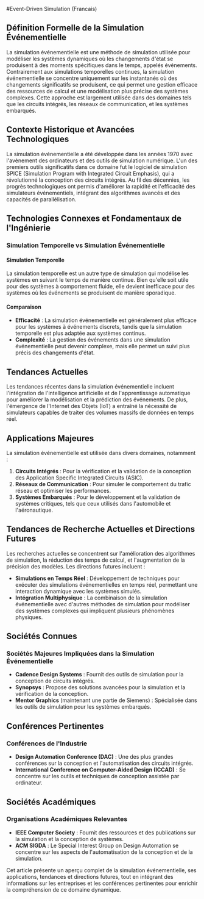 #Event-Driven Simulation (Francais)

## Définition Formelle de la Simulation Événementielle

La simulation événementielle est une méthode de simulation utilisée pour modéliser les systèmes dynamiques où les changements d'état se produisent à des moments spécifiques dans le temps, appelés événements. Contrairement aux simulations temporelles continues, la simulation événementielle se concentre uniquement sur les instantanés où des changements significatifs se produisent, ce qui permet une gestion efficace des ressources de calcul et une modélisation plus précise des systèmes complexes. Cette approche est largement utilisée dans des domaines tels que les circuits intégrés, les réseaux de communication, et les systèmes embarqués.

## Contexte Historique et Avancées Technologiques

La simulation événementielle a été développée dans les années 1970 avec l'avènement des ordinateurs et des outils de simulation numérique. L'un des premiers outils significatifs dans ce domaine fut le logiciel de simulation SPICE (Simulation Program with Integrated Circuit Emphasis), qui a révolutionné la conception des circuits intégrés. Au fil des décennies, les progrès technologiques ont permis d'améliorer la rapidité et l'efficacité des simulateurs événementiels, intégrant des algorithmes avancés et des capacités de parallélisation.

## Technologies Connexes et Fondamentaux de l'Ingénierie

### Simulation Temporelle vs Simulation Événementielle

#### Simulation Temporelle

La simulation temporelle est un autre type de simulation qui modélise les systèmes en suivant le temps de manière continue. Bien qu'elle soit utile pour des systèmes à comportement fluide, elle devient inefficace pour des systèmes où les événements se produisent de manière sporadique.

#### Comparaison

- **Efficacité** : La simulation événementielle est généralement plus efficace pour les systèmes à événements discrets, tandis que la simulation temporelle est plus adaptée aux systèmes continus.
- **Complexité** : La gestion des événements dans une simulation événementielle peut devenir complexe, mais elle permet un suivi plus précis des changements d'état.

## Tendances Actuelles

Les tendances récentes dans la simulation événementielle incluent l'intégration de l'intelligence artificielle et de l'apprentissage automatique pour améliorer la modélisation et la prédiction des événements. De plus, l'émergence de l'Internet des Objets (IoT) a entraîné la nécessité de simulateurs capables de traiter des volumes massifs de données en temps réel.

## Applications Majeures

La simulation événementielle est utilisée dans divers domaines, notamment :

1. **Circuits Intégrés** : Pour la vérification et la validation de la conception des Application Specific Integrated Circuits (ASIC).
2. **Réseaux de Communication** : Pour simuler le comportement du trafic réseau et optimiser les performances.
3. **Systèmes Embarqués** : Pour le développement et la validation de systèmes critiques, tels que ceux utilisés dans l'automobile et l'aéronautique.

## Tendances de Recherche Actuelles et Directions Futures

Les recherches actuelles se concentrent sur l'amélioration des algorithmes de simulation, la réduction des temps de calcul, et l'augmentation de la précision des modèles. Les directions futures incluent :

- **Simulations en Temps Réel** : Développement de techniques pour exécuter des simulations événementielles en temps réel, permettant une interaction dynamique avec les systèmes simulés.
- **Intégration Multiphysique** : La combinaison de la simulation événementielle avec d'autres méthodes de simulation pour modéliser des systèmes complexes qui impliquent plusieurs phénomènes physiques.

## Sociétés Connues

### Sociétés Majeures Impliquées dans la Simulation Événementielle

- **Cadence Design Systems** : Fournit des outils de simulation pour la conception de circuits intégrés.
- **Synopsys** : Propose des solutions avancées pour la simulation et la vérification de la conception.
- **Mentor Graphics** (maintenant une partie de Siemens) : Spécialisée dans les outils de simulation pour les systèmes embarqués.

## Conférences Pertinentes

### Conférences de l'Industrie

- **Design Automation Conference (DAC)** : Une des plus grandes conférences sur la conception et l'automatisation des circuits intégrés.
- **International Conference on Computer-Aided Design (ICCAD)** : Se concentre sur les outils et techniques de conception assistée par ordinateur.

## Sociétés Académiques

### Organisations Académiques Relevantes

- **IEEE Computer Society** : Fournit des ressources et des publications sur la simulation et la conception de systèmes.
- **ACM SIGDA** : Le Special Interest Group on Design Automation se concentre sur les aspects de l'automatisation de la conception et de la simulation.

Cet article présente un aperçu complet de la simulation événementielle, ses applications, tendances et directions futures, tout en intégrant des informations sur les entreprises et les conférences pertinentes pour enrichir la compréhension de ce domaine dynamique.